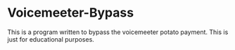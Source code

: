 # Voicemeeter-Bypass
This is a program written to bypass the voicemeeter potato payment. This is just for educational purposes.

